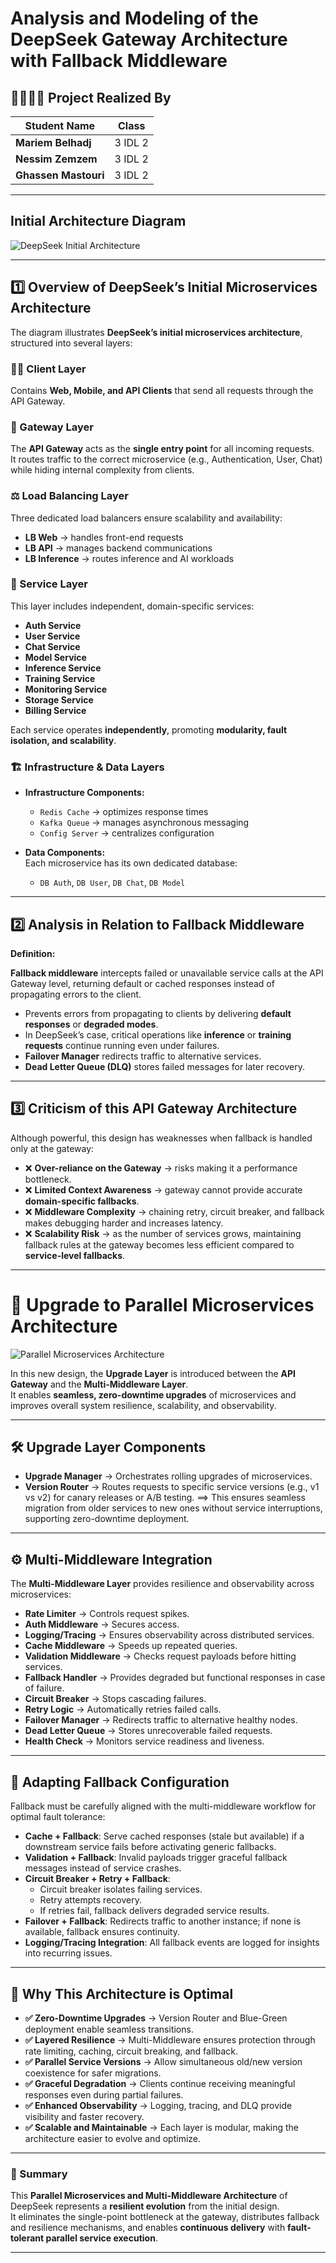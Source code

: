#  Analysis and Modeling of the DeepSeek Gateway Architecture with Fallback Middleware  

## 👨‍💻👩‍💻 Project Realized By

| Student Name |  Class |
|-------------------|----------|
| **Mariem Belhadj** | 3 IDL 2 |
| **Nessim Zemzem**  | 3 IDL 2 |
| **Ghassen Mastouri**  | 3 IDL 2 |

---

## Initial Architecture Diagram  

![DeepSeek Initial Architecture](images/deepseek-initial-architecture.png)  

---

## 1️⃣ Overview of DeepSeek’s Initial Microservices Architecture 

The diagram illustrates **DeepSeek’s initial microservices architecture**, structured into several layers:

### 🧑‍💻 Client Layer
Contains **Web, Mobile, and API Clients** that send all requests through the API Gateway.

### 🚪 Gateway Layer
The **API Gateway** acts as the **single entry point** for all incoming requests.  
It routes traffic to the correct microservice (e.g., Authentication, User, Chat) while hiding internal complexity from clients.

### ⚖️ Load Balancing Layer
Three dedicated load balancers ensure scalability and availability:
- **LB Web** → handles front-end requests  
- **LB API** → manages backend communications  
- **LB Inference** → routes inference and AI workloads  

### 🧩 Service Layer
This layer includes independent, domain-specific services:
- **Auth Service**
- **User Service**
- **Chat Service**
- **Model Service**
- **Inference Service**
- **Training Service**
- **Monitoring Service**
- **Storage Service**
- **Billing Service**

Each service operates **independently**, promoting **modularity, fault isolation, and scalability**.

### 🏗️ Infrastructure & Data Layers
- **Infrastructure Components:**  
  - `Redis Cache` → optimizes response times  
  - `Kafka Queue` → manages asynchronous messaging  
  - `Config Server` → centralizes configuration  

- **Data Components:**  
  Each microservice has its own dedicated database:  
  - `DB Auth`, `DB User`, `DB Chat`, `DB Model`   

---

## 2️⃣ Analysis in Relation to Fallback Middleware

**Definition:** 

**Fallback middleware** intercepts failed or unavailable service calls at the API Gateway level, returning default or cached responses instead of propagating errors to the client.
- Prevents errors from propagating to clients by delivering **default responses** or **degraded modes**.  
- In DeepSeek’s case, critical operations like **inference** or **training requests** continue running even under failures.  
- **Failover Manager** redirects traffic to alternative services.  
- **Dead Letter Queue (DLQ)** stores failed messages for later recovery.    

---

## 3️⃣ Criticism of this API Gateway Architecture  

Although powerful, this design has weaknesses when fallback is handled only at the gateway:  

- ❌ **Over-reliance on the Gateway** → risks making it a performance bottleneck.  
- ❌ **Limited Context Awareness** → gateway cannot provide accurate **domain-specific fallbacks**.  
- ❌ **Middleware Complexity** → chaining retry, circuit breaker, and fallback makes debugging harder and increases latency.  
- ❌ **Scalability Risk** → as the number of services grows, maintaining fallback rules at the gateway becomes less efficient compared to **service-level fallbacks**.  

---
# 🔄 Upgrade to Parallel Microservices Architecture

![Parallel Microservices Architecture](images/deepseek-paralle-architecture.png)

In this new design, the **Upgrade Layer** is introduced between the **API Gateway** and the **Multi-Middleware Layer**.  
It enables **seamless, zero-downtime upgrades** of microservices and improves overall system resilience, scalability, and observability.

---

## 🛠️ Upgrade Layer Components

- **Upgrade Manager**  → Orchestrates rolling upgrades of microservices.
- **Version Router**  → Routes requests to specific service versions (e.g., v1 vs v2) for canary releases or A/B testing.
 ==> This ensures seamless migration from older services to new ones without service interruptions, supporting zero-downtime deployment.

---

## ⚙️ Multi-Middleware Integration

The **Multi-Middleware Layer** provides resilience and observability across microservices:

- **Rate Limiter** → Controls request spikes.
- **Auth Middleware**  → Secures access.
- **Logging/Tracing**  → Ensures observability across distributed services.
- **Cache Middleware**  → Speeds up repeated queries.
- **Validation Middleware**  → Checks request payloads before hitting services.
- **Fallback Handler**  → Provides degraded but functional responses in case of failure.
- **Circuit Breaker**  → Stops cascading failures.
- **Retry Logic**  → Automatically retries failed calls.
- **Failover Manager**  → Redirects traffic to alternative healthy nodes.
- **Dead Letter Queue**  → Stores unrecoverable failed requests.
- **Health Check**  → Monitors service readiness and liveness.

---

## 🔧 Adapting Fallback Configuration

Fallback must be carefully aligned with the multi-middleware workflow for optimal fault tolerance:

- **Cache + Fallback**: Serve cached responses (stale but available) if a downstream service fails before activating generic fallbacks.  
- **Validation + Fallback**: Invalid payloads trigger graceful fallback messages instead of service crashes.  
- **Circuit Breaker + Retry + Fallback**:  
  - Circuit breaker isolates failing services.  
  - Retry attempts recovery.  
  - If retries fail, fallback delivers degraded service results.  
- **Failover + Fallback**: Redirects traffic to another instance; if none is available, fallback ensures continuity.  
- **Logging/Tracing Integration**: All fallback events are logged for insights into recurring issues.

---

## 🚀 Why This Architecture is Optimal

- **✅ Zero-Downtime Upgrades** → Version Router and Blue-Green deployment enable seamless transitions.  
- **✅ Layered Resilience** → Multi-Middleware ensures protection through rate limiting, caching, circuit breaking, and fallback.  
- **✅ Parallel Service Versions** → Allow simultaneous old/new version coexistence for safer migrations.  
- **✅ Graceful Degradation** → Clients continue receiving meaningful responses even during partial failures.  
- **✅ Enhanced Observability** → Logging, tracing, and DLQ provide visibility and faster recovery.  
- **✅ Scalable and Maintainable** → Each layer is modular, making the architecture easier to evolve and optimize.

---

### 🧩 Summary

This **Parallel Microservices and Multi-Middleware Architecture** of DeepSeek represents a **resilient evolution** from the initial design.  
It eliminates the single-point bottleneck at the gateway, distributes fallback and resilience mechanisms, and enables **continuous delivery** with **fault-tolerant parallel service execution**.

---
